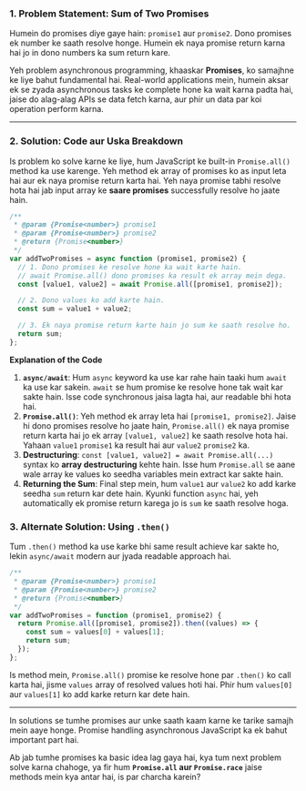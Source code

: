### 1\. Problem Statement: Sum of Two Promises

Humein do promises diye gaye hain: `promise1` aur `promise2`. Dono promises ek number ke saath resolve honge. Humein ek naya promise return karna hai jo in dono numbers ka sum return kare.

Yeh problem asynchronous programming, khaaskar **Promises**, ko samajhne ke liye bahut fundamental hai. Real-world applications mein, humein aksar ek se zyada asynchronous tasks ke complete hone ka wait karna padta hai, jaise do alag-alag APIs se data fetch karna, aur phir un data par koi operation perform karna.

---

### 2\. Solution: Code aur Uska Breakdown

Is problem ko solve karne ke liye, hum JavaScript ke built-in `Promise.all()` method ka use karenge. Yeh method ek array of promises ko as input leta hai aur ek naya promise return karta hai. Yeh naya promise tabhi resolve hota hai jab input array ke **saare promises** successfully resolve ho jaate hain.

```javascript
/**
 * @param {Promise<number>} promise1
 * @param {Promise<number>} promise2
 * @return {Promise<number>}
 */
var addTwoPromises = async function (promise1, promise2) {
  // 1. Dono promises ke resolve hone ka wait karte hain.
  // await Promise.all() dono promises ka result ek array mein dega.
  const [value1, value2] = await Promise.all([promise1, promise2]);

  // 2. Dono values ko add karte hain.
  const sum = value1 + value2;

  // 3. Ek naya promise return karte hain jo sum ke saath resolve ho.
  return sum;
};
```

**Explanation of the Code**

1.  **`async/await`**: Hum `async` keyword ka use kar rahe hain taaki hum `await` ka use kar sakein. `await` se hum promise ke resolve hone tak wait kar sakte hain. Isse code synchronous jaisa lagta hai, aur readable bhi hota hai.
2.  **`Promise.all()`**: Yeh method ek array leta hai `[promise1, promise2]`. Jaise hi dono promises resolve ho jaate hain, `Promise.all()` ek naya promise return karta hai jo ek array `[value1, value2]` ke saath resolve hota hai. Yahaan `value1` `promise1` ka result hai aur `value2` `promise2` ka.
3.  **Destructuring**: `const [value1, value2] = await Promise.all(...)` syntax ko **array destructuring** kehte hain. Isse hum `Promise.all` se aane wale array ke values ko seedha variables mein extract kar sakte hain.
4.  **Returning the Sum**: Final step mein, hum `value1` aur `value2` ko add karke seedha `sum` return kar dete hain. Kyunki function `async` hai, yeh automatically ek promise return karega jo is `sum` ke saath resolve hoga.

### 3\. Alternate Solution: Using `.then()`

Tum `.then()` method ka use karke bhi same result achieve kar sakte ho, lekin `async/await` modern aur jyada readable approach hai.

```javascript
/**
 * @param {Promise<number>} promise1
 * @param {Promise<number>} promise2
 * @return {Promise<number>}
 */
var addTwoPromises = function (promise1, promise2) {
  return Promise.all([promise1, promise2]).then((values) => {
    const sum = values[0] + values[1];
    return sum;
  });
};
```

Is method mein, `Promise.all()` promise ke resolve hone par `.then()` ko call karta hai, jisme `values` array of resolved values hoti hai. Phir hum `values[0]` aur `values[1]` ko add karke return kar dete hain.

---

In solutions se tumhe promises aur unke saath kaam karne ke tarike samajh mein aaye honge. Promise handling asynchronous JavaScript ka ek bahut important part hai.

Ab jab tumhe promises ka basic idea lag gaya hai, kya tum next problem solve karna chahoge, ya fir hum **`Promise.all` aur `Promise.race`** jaise methods mein kya antar hai, is par charcha karein?
